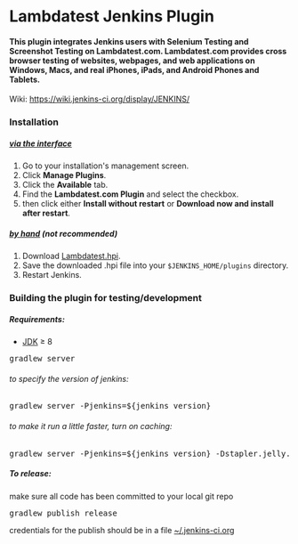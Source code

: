 # Lambdatest Jenkins Plugin
#### This plugin integrates Jenkins users with Selenium Testing and Screenshot Testing on Lambdatest.com. Lambdatest.com provides cross browser testing of websites, webpages, and web applications on Windows, Macs, and real iPhones, iPads, and Android Phones and Tablets.
Wiki: https://wiki.jenkins-ci.org/display/JENKINS/

### Installation

##### [via the interface][jenkins_install_interface]
1. Go to your installation's management screen.
2. Click **Manage Plugins**.
3. Click the **Available** tab.
4. Find the **Lambdatest.com Plugin** and select the checkbox.
5. then click either **Install without restart** or **Download now and install after restart**.

##### [by hand][jenkins_install_byhand] (*not recommended*)
1. Download [Lambdatest.hpi][latest_version].
2. Save the downloaded .hpi file into your `$JENKINS_HOME/plugins` directory.
3. Restart Jenkins.

### Building the plugin for testing/development

##### Requirements:
- [JDK][java] &#8805; 8

<pre>gradlew server</pre>
###### to specify the version of jenkins:
<pre>gradlew server -Pjenkins=${jenkins_version}</pre>

###### to make it run a little faster, turn on caching:
<pre>gradlew server -Pjenkins=${jenkins_version} -Dstapler.jelly.noCache=false</pre>
##### To release:
make sure all code has been committed to your local git repo
<pre>gradlew publish release</pre>
credentials for the publish should be in a file [~/.jenkins-ci.org][jenkins_credentials_documentation]

[jenkins_credentials_documentation]: https://wiki.jenkins.io/display/JENKINS/Dot+Jenkins+Ci+Dot+Org
[latest_version]: http://updates.jenkins-ci.org/latest/Lambdatest.hpi
[maven]: https://maven.apache.org/index.html
[java]: http://www.oracle.com/technetwork/java/javase/downloads/index.html
[jenkins_install]: https://wiki.jenkins-ci.org/display/JENKINS/Plugins#Plugins-Howtoinstallplugins
[jenkins_install_interface]: https://wiki.jenkins-ci.org/display/JENKINS/Plugins#Plugins-Usingtheinterface
[jenkins_install_byhand]: https://wiki.jenkins-ci.org/display/JENKINS/Plugins#Plugins-Byhand
